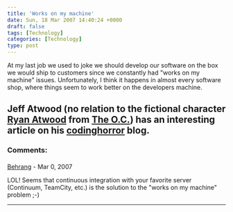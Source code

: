 ```yaml
---
title: 'Works on my machine'
date: Sun, 18 Mar 2007 14:40:24 +0000
draft: false
tags: [Technology]
categories: [Technology]
type: post
---
```


At my last job we used to joke we should develop our software on the box we would ship to customers since we constantly had "works on my machine" issues. Unfortunately, I think it happens in almost every software shop, where things seem to work better on the developers machine.

Jeff Atwood (no relation to the fictional character [Ryan Atwood](http://en.wikipedia.org/wiki/Ryan_Atwood) from [The O.C.](http://www.fox.com/oc/)) has an interesting article on his [codinghorror](http://www.codinghorror.com/blog/archives/000818.html) blog.
---
### Comments:
#### 
[Behrang](http://my.opera.com/behrangsa "behrangsa@gmail.com") - <time datetime="2007-03-18 14:10:54">Mar 0, 2007</time>

LOL! Seems that continuous integration with your favorite server (Continuum, TeamCity, etc.) is the solution to the "works on my machine" problem ;-)
<hr />
